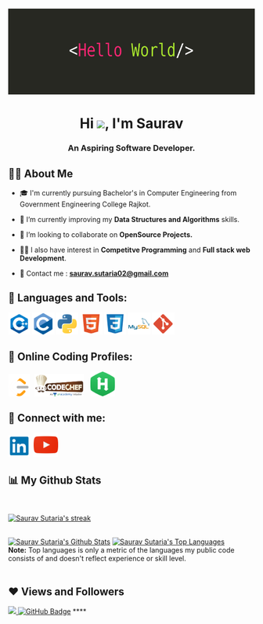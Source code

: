 <a href="#" style="text-align:center;"><p ><img src="src/bg_banner.jpg" width="100%" height="175px"/></p></a>

<h1 align="center">Hi <img src="https://raw.githubusercontent.com/MartinHeinz/MartinHeinz/master/wave.gif" width="30px">, I'm Saurav</h1>
<h3 align="center">An Aspiring Software Developer.</h3>


## 🙋‍♂️ About Me

- 🎓 I'm currently pursuing Bachelor's in Computer Engineering from Government Engineering College Rajkot.

- 🌱 I’m currently improving my **Data Structures and Algorithms** skills.

- 👯 I’m looking to collaborate on **OpenSource Projects.**

- 👨‍💻 I also have interest in **Competitve Programming** and **Full stack web Development**.

- 📧 Contact me : **saurav.sutaria02@gmail.com**



## 🚀 Languages and Tools:

<p align="left"> 
    <a title = "C++"> <img src="src/c++.jpg" width = "45px" height = "45px" /></a> 
    <a title = "C"> <img src="src/C.jpg" width = "45px" height = "45px" /></a> 
    <a title = "Python"> <img src="src/python.png" width = "45px" height = "45px" /></a> 
    <a title = "HTML5"> <img src="src/html.jpg" width = "45px" height = "45px" /></a> 
    <a title = "CSS"> <img src="src/css.png" width = "45px" height = "45px" /></a> 
    <a title = "MySQL"> <img src="src/mysql.png" width = "45px" height = "45px" /></a>
    <a title = "Git"> <img src="src/git.png" width = "45px" height = "45px" /></a>  
</p>

## 🌟 Online Coding Profiles:
<p align="left">

<a href = "https://leetcode.com/saurav_sutaria/" title ="LeetCode Profile"><img src="src/leetcode.png" width = "45px" height ="45px"/></a>
<a href = "https://www.codechef.com/users/saurav_sutaria" title ="CodeChef Profile"><img src="src/codechef.png" width = "100px" height ="45px" hspace=5 /></a>
<a href = "https://www.hackerrank.com/Saurav_Sutaria" title ="HackerRank Profile"><img src="src/hackerrank.png" width="50px" height="50px" hspace=5/></a>

</p>

## 📍 Connect with me:
<p align="left">

<a href = "https://www.linkedin.com/in/saurav-sutaria" title="LinkedIn"><img src="src/linkedin.png" width="45px" height="45px"/></a>
<a href = "https://www.youtube.com/channel/UCHSCnB7K3c_uevoOIKaosTQ" title = "YouTube Channel"><img src="src/youtube.png" width="50px" height="50px" hspace=3 /></a>

## 📊 My Github Stats
</p>

<!-- [![React Badge](https://img.shields.io/badge/-React-61DBFB?style=for-the-badge&labelColor=black&logo=react&logoColor=61DBFB)](#)  [![Javascript Badge](https://img.shields.io/badge/-Javascript-F0DB4F?style=for-the-badge&labelColor=black&logo=javascript&logoColor=F0DB4F)](#) [![Typescript Badge](https://img.shields.io/badge/-Typescript-007acc?style=for-the-badge&labelColor=black&logo=typescript&logoColor=007acc)](#) [![Nodejs Badge](https://img.shields.io/badge/-Nodejs-3C873A?style=for-the-badge&labelColor=black&logo=node.js&logoColor=3C873A)](#) [![GraphQL Badge](https://img.shields.io/badge/-GraphQl-e535ab?style=for-the-badge&labelColor=black&logo=node.js&logoColor=e535ab)](#) -->
<br/>

<p align="left">
    <a href="https://github.com/Saurav-Sutaria/github-readme-streak-stats">
        <img title="Saurav Sutaria's streak" alt="Saurav Sutaria's streak" src="https://github-readme-streak-stats.herokuapp.com/?user=Saurav-Sutaria&theme=black-ice&hide_border=false&stroke=0000&background=060A0CD0"/>
    </a>
</p>

  <br/>
    <a href="https://github.com/Saurav-Sutaria/github-readme-stats"><img alt="Saurav Sutaria's Github Stats" src="https://github-readme-stats.vercel.app/api?username=Saurav-Sutaria&show_icons=true&count_private=true&theme=react&hide_border=false&bg_color=0D1117" /></a>
  <a href="https://github.com/Saurav-Sutaria/github-readme-stats"><img alt="Saurav Sutaria's Top Languages" src="https://github-readme-stats.vercel.app/api/top-langs/?username=Saurav-Sutaria&langs_count=8&count_private=true&layout=compact&theme=react&hide_border=true&bg_color=0D1117" /></a>
  <br/>
  <b>Note:</b> Top languages is only a metric of the languages my public code consists of and doesn't reflect experience or skill level.


<br/>
<br/>




## ❤ Views and Followers
<a href="https://github.com/Meghna-DAS/github-profile-views-counter">
    <img src="https://komarev.com/ghpvc/?username=Saurav-Sutaria">
</a>
<a href="https://github.com/Saurav-Sutaria?tab=followers"><img src="https://img.shields.io/github/followers/Saurav-Sutaria?label=Followers&style=social" alt="GitHub Badge"></a>
****
